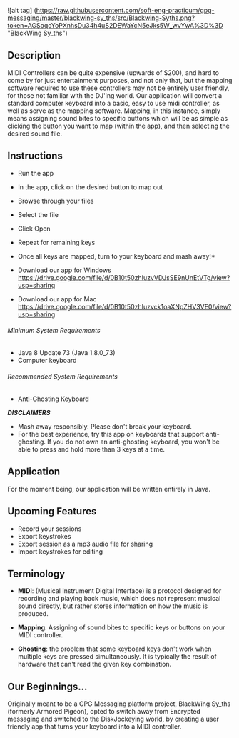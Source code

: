 ![alt tag] (https://raw.githubusercontent.com/soft-eng-practicum/gpg-messaging/master/blackwing-sy_ths/src/Blackwing-Syths.png?token=AGSoqoYoPXnhsDu34h4uS2DEWaYcN5eJks5W_wvYwA%3D%3D "BlackWing Sy_ths")


## Description
MIDI Controllers can be quite expensive (upwards of $200), and hard to come by for just entertainment purposes, and not only that, but the mapping software required to use these controllers may not be entirely user friendly, for those not familiar with the DJ'ing world.
Our application will convert a standard computer keyboard into a basic, easy to use midi controller, as well as serve as the mapping software. Mapping, in this instance, simply means assigning sound bites to specific buttons which will be as simple as clicking the button you want to map (within the app), and then selecting the desired sound file.


## Instructions
* Run the app
* In the app, click on the desired button to map out
* Browse through your files
* Select the file
* Click Open
* Repeat for remaining keys
* Once all keys are mapped, turn to your keyboard and mash away!*
* Download our app for Windows
https://drive.google.com/file/d/0B10t50zhIuzvVDJsSE9nUnEtVTg/view?usp=sharing

* Download our app for Mac
https://drive.google.com/file/d/0B10t50zhIuzvck1oaXNpZHV3VE0/view?usp=sharing

###### Minimum System Requirements
* Java 8 Update 73 (Java 1.8.0_73)
* Computer keyboard

###### Recommended System Requirements
* Anti-Ghosting Keyboard

**_DISCLAIMERS_**
* Mash away responsibly. Please don't break your keyboard.
* For the best experience, try this app on keyboards that support anti-ghosting. If you do not own an anti-ghosting keyboard, you won't be able to press and hold more than 3 keys at a time.


## Application
For the moment being, our application will be written entirely in Java.


## Upcoming Features
* Record your sessions
* Export keystrokes
* Export session as a mp3 audio file for sharing
* Import keystrokes for editing


## Terminology
* **MIDI**: (Musical Instrument Digital Interface) is a protocol designed for recording and playing back music, which does not represent musical sound directly, but rather stores information on how the music is produced.

* **Mapping**: Assigning of sound bites to specific keys or buttons on your MIDI controller.

* **Ghosting**: the problem that some keyboard keys don't work when multiple keys are pressed simultaneously. It is typically the result of hardware that can't read the given key combination.


## Our Beginnings...
Originally meant to be a GPG Messaging platform project, BlackWing Sy_ths (formerly Armored Pigeon), opted to switch away from Encrypted messaging and switched to the DiskJockeying world, by creating a user friendly app that turns your keyboard into a MIDI controller.
